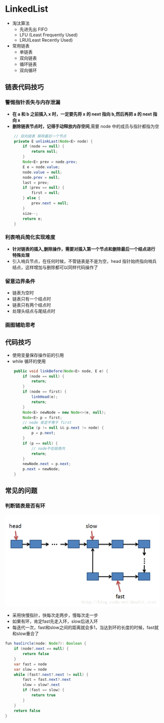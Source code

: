 # LinkedList

-   淘汰算法
    -   先进先出 FIFO
    -   LFU (Least Frequently Used)
    -   LRU(Least Recently Used)
-   常用链表
    -   单链表
    -   双向链表
    -   循环链表
    -   双向循环

## 链表代码技巧

### 警惕指针丢失与内存泄漏

-   **在 a 和 b 之前插入 x 时，一定要先将 x 的 next 指向 b,然后再把 a 的 next 指向 x**
-   **删除链表节点时，记得手动释放内存空间**,需要 node 中的成员与指针都指为空

```java
    // 双向链表 移除最后一个节点
    private E unlinkLast(Node<E> node) {
        if (node == null) {
            return null;
        }
        Node<E> prev = node.prev;
        E e = node.value;
        node.value = null;
        node.prev = null;
        last = prev;
        if (prev == null) {
            first = null;
        } else {
            prev.next = null;
        }
        size--;
        return e;
    }
```

### 利表哨兵简化实现难度

-   **针对链表的插入,删除操作，需要对插入第一个节点和删除最后一个结点进行特殊处理**
-   引入哨兵节点，在任何时候，不管链表是不是为空，head 指针始终指向哨兵结点，这样增加与删除都可以同样代码操作了

### 留意边界条件

-   链表为空时
-   链表只有一个结点时
-   链表只有两个结点时
-   处理头结点与尾结点时

### 画图辅助思考

## 代码技巧

-   使用变量保存操作前的引用
-   while 循环的使用

```java
    public void linkBefore(Node<E> node, E e) {
        if (node == null) {
            return;
        }
        if (node == first) {
            linkHead(e);
            return;
        }
        Node<E> newNode = new Node<>(e, null);
        Node<E> p = first;
        // node 肯定不等于 first
        while (p != null && p.next != node) {
            p = p.next;
        }
        if (p == null) {
            // node不在链表内
            return;
        }
        newNode.next = p.next;
        p.next = newNode;
    }
```

## 常见的问题

### 判断链表是否有环

![链表环判断](./../image-resources/algo/list/链表环判断.png)

- 采用快慢指针，快每次走两步，慢每次走一步
- 如果有环，肯定fast先走入环，slow后进入环
- 每迭代一次，fast和slow之间的距离就会多1，当达到环的长度的时候，fast就和slow重合了

```java
fun hasCircle(node: Node?): Boolean {
    if (node?.next == null) {
        return false
    }
    var fast = node
    var slow = node
    while (fast?.next?.next != null) {
        fast = fast.next?.next
        slow = slow?.next
        if (fast == slow) {
            return true
        }
    }
    return false
}
```